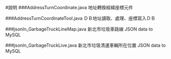#說明
###AddressTurnCoordinate.java
地址轉換經緯座標元件
<p></p>
###AddressTurnCoordinateTool.java
ＤＢ地址讀取、處理、座標寫入ＤＢ
<p></p>
###jsonIn_GarbageTruckLineMap.java
新北市垃圾車路線 JSON data to MySQL
<p></p>
###jsonIn_GarbageTruckLive.java
新北市垃圾清運車輛所在位置 JSON data to MySQL
